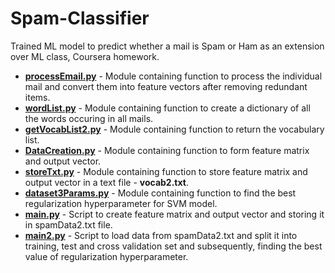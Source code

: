 # Spam-Classifier

Trained ML model to predict whether a mail is Spam or Ham as an extension over ML class, Coursera homework.

<ul>
<li><b><a href="https://github.com/Shivam06/Spam-Classifier/blob/master/Scripts/processEmail.py">processEmail.py</a></b> - Module containing function to process the individual mail and convert them into feature vectors after removing redundant items.</li>
<li><b><a href="https://github.com/Shivam06/Spam-Classifier/blob/master/Scripts/wordList.py">wordList.py</a></b> - Module containing function to create a dictionary of all the words occuring in all mails.</li>
<li><b><a href="https://github.com/Shivam06/Spam-Classifier/blob/master/Scripts/getVocabList2.py">getVocabList2.py</a></b> - Module containing function to return the vocabulary list.</li>
<li><b><a href="https://github.com/Shivam06/Spam-Classifier/blob/master/Scripts/DataCreation.py">DataCreation.py</a></b> - Module containing function to form feature matrix and output vector.</li>
<li><b><a href="https://github.com/Shivam06/Spam-Classifier/blob/master/Scripts/storeTxt.py">storeTxt.py</a></b> - Module containing function to store feature matrix and output vector in a text file - <b>vocab2.txt</b>.</li>
<li><b><a href="https://github.com/Shivam06/Spam-Classifier/blob/master/Scripts/dataset3Params.py">dataset3Params.py</a></b> - Module containing function to find the best regularization hyperparameter for SVM model.</li>
<li><b><a href="https://github.com/Shivam06/Spam-Classifier/blob/master/Scripts/main">main.py</a></b> - Script to create feature matrix and output vector and storing it in spamData2.txt file.</li>
<li><b><a href="https://github.com/Shivam06/Spam-Classifier/blob/master/Scripts/dataset3Params.py">main2.py</a></b> - Script to load data from spamData2.txt and split it into training, test and cross validation set and subsequently, finding the best value of regularization hyperparameter.</li>
</ul>
